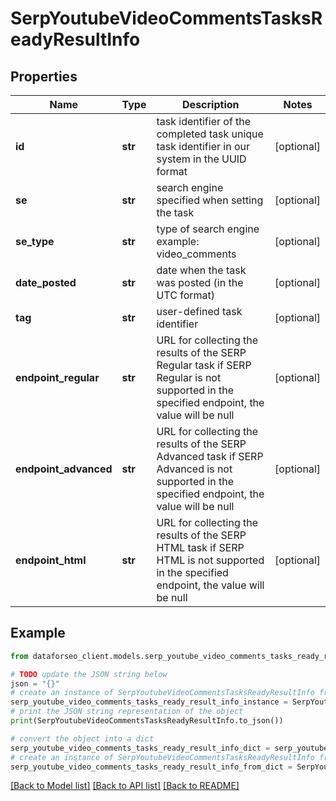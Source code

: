 # SerpYoutubeVideoCommentsTasksReadyResultInfo


## Properties

Name | Type | Description | Notes
------------ | ------------- | ------------- | -------------
**id** | **str** | task identifier of the completed task unique task identifier in our system in the UUID format | [optional] 
**se** | **str** | search engine specified when setting the task | [optional] 
**se_type** | **str** | type of search engine example: video_comments | [optional] 
**date_posted** | **str** | date when the task was posted (in the UTC format) | [optional] 
**tag** | **str** | user-defined task identifier | [optional] 
**endpoint_regular** | **str** | URL for collecting the results of the SERP Regular task if SERP Regular is not supported in the specified endpoint, the value will be null | [optional] 
**endpoint_advanced** | **str** | URL for collecting the results of the SERP Advanced task if SERP Advanced is not supported in the specified endpoint, the value will be null | [optional] 
**endpoint_html** | **str** | URL for collecting the results of the SERP HTML task if SERP HTML is not supported in the specified endpoint, the value will be null | [optional] 

## Example

```python
from dataforseo_client.models.serp_youtube_video_comments_tasks_ready_result_info import SerpYoutubeVideoCommentsTasksReadyResultInfo

# TODO update the JSON string below
json = "{}"
# create an instance of SerpYoutubeVideoCommentsTasksReadyResultInfo from a JSON string
serp_youtube_video_comments_tasks_ready_result_info_instance = SerpYoutubeVideoCommentsTasksReadyResultInfo.from_json(json)
# print the JSON string representation of the object
print(SerpYoutubeVideoCommentsTasksReadyResultInfo.to_json())

# convert the object into a dict
serp_youtube_video_comments_tasks_ready_result_info_dict = serp_youtube_video_comments_tasks_ready_result_info_instance.to_dict()
# create an instance of SerpYoutubeVideoCommentsTasksReadyResultInfo from a dict
serp_youtube_video_comments_tasks_ready_result_info_from_dict = SerpYoutubeVideoCommentsTasksReadyResultInfo.from_dict(serp_youtube_video_comments_tasks_ready_result_info_dict)
```
[[Back to Model list]](../README.md#documentation-for-models) [[Back to API list]](../README.md#documentation-for-api-endpoints) [[Back to README]](../README.md)


